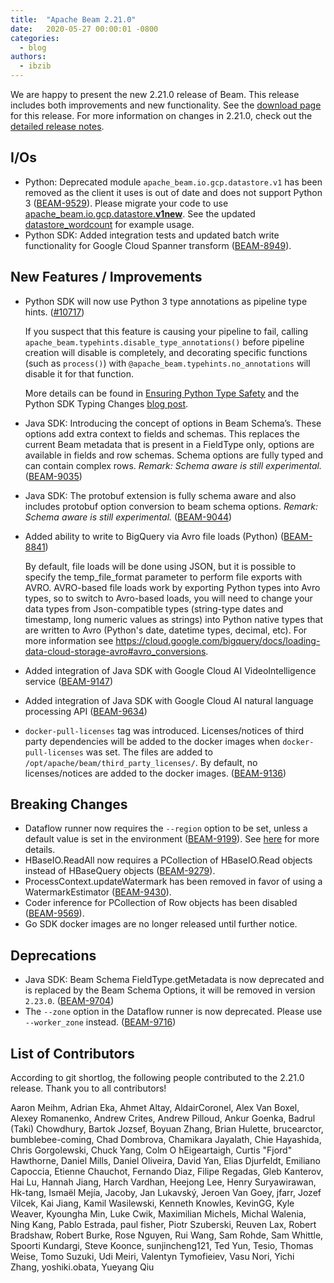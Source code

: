 ```yaml
---
title:  "Apache Beam 2.21.0"
date:   2020-05-27 00:00:01 -0800
categories:
  - blog
authors:
  - ibzib
---
```

<!--
Licensed under the Apache License, Version 2.0 (the "License");
you may not use this file except in compliance with the License.
You may obtain a copy of the License at
http://www.apache.org/licenses/LICENSE-2.0
Unless required by applicable law or agreed to in writing, software
distributed under the License is distributed on an "AS IS" BASIS,
WITHOUT WARRANTIES OR CONDITIONS OF ANY KIND, either express or implied.
See the License for the specific language governing permissions and
limitations under the License.
-->

We are happy to present the new 2.21.0 release of Beam. This release includes both improvements and new functionality.
See the [download page](/get-started/downloads/#2210-2020-05-27) for this release.<!--more-->
For more information on changes in 2.21.0, check out the
[detailed release notes](https://issues.apache.org/jira/secure/ReleaseNote.jspa?projectId=12319527&version=12347143).

## I/Os
* Python: Deprecated module `apache_beam.io.gcp.datastore.v1` has been removed
as the client it uses is out of date and does not support Python 3
([BEAM-9529](https://issues.apache.org/jira/browse/BEAM-9529)).
Please migrate your code to use
[apache_beam.io.gcp.datastore.**v1new**](https://beam.apache.org/releases/pydoc/current/apache_beam.io.gcp.datastore.v1new.datastoreio.html).
See the updated
[datastore_wordcount](https://github.com/apache/beam/blob/master/sdks/python/apache_beam/examples/cookbook/datastore_wordcount.py)
for example usage.
* Python SDK: Added integration tests and updated batch write functionality for Google Cloud Spanner transform ([BEAM-8949](https://issues.apache.org/jira/browse/BEAM-8949)).

## New Features / Improvements
* Python SDK will now use Python 3 type annotations as pipeline type hints.
([#10717](https://github.com/apache/beam/pull/10717))

    If you suspect that this feature is causing your pipeline to fail, calling
    `apache_beam.typehints.disable_type_annotations()` before pipeline creation
    will disable is completely, and decorating specific functions (such as
    `process()`) with `@apache_beam.typehints.no_annotations` will disable it
    for that function.

    More details can be found in
    [Ensuring Python Type Safety](https://beam.apache.org/documentation/sdks/python-type-safety/)
    and the Python SDK Typing Changes
    [blog post](https://beam.apache.org/blog/python-typing/).

* Java SDK: Introducing the concept of options in Beam Schema’s. These options add extra
context to fields and schemas. This replaces the current Beam metadata that is present
in a FieldType only, options are available in fields and row schemas. Schema options are
fully typed and can contain complex rows. *Remark: Schema aware is still experimental.*
([BEAM-9035](https://issues.apache.org/jira/browse/BEAM-9035))
* Java SDK: The protobuf extension is fully schema aware and also includes protobuf option
conversion to beam schema options. *Remark: Schema aware is still experimental.*
([BEAM-9044](https://issues.apache.org/jira/browse/BEAM-9044))
* Added ability to write to BigQuery via Avro file loads (Python) ([BEAM-8841](https://issues.apache.org/jira/browse/BEAM-8841))

    By default, file loads will be done using JSON, but it is possible to
    specify the temp_file_format parameter to perform file exports with AVRO.
    AVRO-based file loads work by exporting Python types into Avro types, so
    to switch to Avro-based loads, you will need to change your data types
    from Json-compatible types (string-type dates and timestamp, long numeric
    values as strings) into Python native types that are written to Avro
    (Python's date, datetime types, decimal, etc). For more information
    see https://cloud.google.com/bigquery/docs/loading-data-cloud-storage-avro#avro_conversions.
* Added integration of Java SDK with Google Cloud AI VideoIntelligence service
([BEAM-9147](https://issues.apache.org/jira/browse/BEAM-9147))
* Added integration of Java SDK with Google Cloud AI natural language processing API
([BEAM-9634](https://issues.apache.org/jira/browse/BEAM-9634))
* `docker-pull-licenses` tag was introduced. Licenses/notices of third party dependencies will be added to the docker images when `docker-pull-licenses` was set.
  The files are added to `/opt/apache/beam/third_party_licenses/`.
  By default, no licenses/notices are added to the docker images. ([BEAM-9136](https://issues.apache.org/jira/browse/BEAM-9136))


## Breaking Changes

* Dataflow runner now requires the `--region` option to be set, unless a default value is set in the environment ([BEAM-9199](https://issues.apache.org/jira/browse/BEAM-9199)). See [here](https://cloud.google.com/dataflow/docs/concepts/regional-endpoints) for more details.
* HBaseIO.ReadAll now requires a PCollection of HBaseIO.Read objects instead of HBaseQuery objects ([BEAM-9279](https://issues.apache.org/jira/browse/BEAM-9279)).
* ProcessContext.updateWatermark has been removed in favor of using a WatermarkEstimator ([BEAM-9430](https://issues.apache.org/jira/browse/BEAM-9430)).
* Coder inference for PCollection of Row objects has been disabled ([BEAM-9569](https://issues.apache.org/jira/browse/BEAM-9569)).
* Go SDK docker images are no longer released until further notice.

## Deprecations
* Java SDK: Beam Schema FieldType.getMetadata is now deprecated and is replaced by the Beam
Schema Options, it will be removed in version `2.23.0`. ([BEAM-9704](https://issues.apache.org/jira/browse/BEAM-9704))
* The `--zone` option in the Dataflow runner is now deprecated. Please use `--worker_zone` instead. ([BEAM-9716](https://issues.apache.org/jira/browse/BEAM-9716))


## List of Contributors

According to git shortlog, the following people contributed to the 2.21.0 release. Thank you to all contributors!

Aaron Meihm, Adrian Eka, Ahmet Altay, AldairCoronel, Alex Van Boxel, Alexey Romanenko, Andrew Crites, Andrew Pilloud, Ankur Goenka, Badrul (Taki) Chowdhury, Bartok Jozsef, Boyuan Zhang, Brian Hulette, brucearctor, bumblebee-coming, Chad Dombrova, Chamikara Jayalath, Chie Hayashida, Chris Gorgolewski, Chuck Yang, Colm O hEigeartaigh, Curtis "Fjord" Hawthorne, Daniel Mills, Daniel Oliveira, David Yan, Elias Djurfeldt, Emiliano Capoccia, Etienne Chauchot, Fernando Diaz, Filipe Regadas, Gleb Kanterov, Hai Lu, Hannah Jiang, Harch Vardhan, Heejong Lee, Henry Suryawirawan, Hk-tang, Ismaël Mejía, Jacoby, Jan Lukavský, Jeroen Van Goey, jfarr, Jozef Vilcek, Kai Jiang, Kamil Wasilewski, Kenneth Knowles, KevinGG, Kyle Weaver, Kyoungha Min, Luke Cwik, Maximilian Michels, Michal Walenia, Ning Kang, Pablo Estrada, paul fisher, Piotr Szuberski, Reuven Lax, Robert Bradshaw, Robert Burke, Rose Nguyen, Rui Wang, Sam Rohde, Sam Whittle, Spoorti Kundargi, Steve Koonce, sunjincheng121, Ted Yun, Tesio, Thomas Weise, Tomo Suzuki, Udi Meiri, Valentyn Tymofieiev, Vasu Nori, Yichi Zhang, yoshiki.obata, Yueyang Qiu
